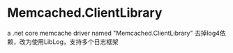 # Memcached.ClientLibrary

a .net core memcache driver named "Memcached.ClientLibrary"
 去掉log4依赖，改为使用LibLog，支持多个日志框架

